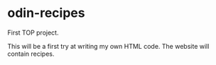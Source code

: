 # odin-recipes
First TOP project.

This will be a first try at writing my own HTML code. The website will contain recipes.


